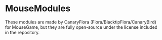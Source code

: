 # MouseModules

These modules are made by CanaryFlora (Flora/BlacktipFlora/CanaryBird) for MouseGame, but they are fully open-source under the license included in the repository.
